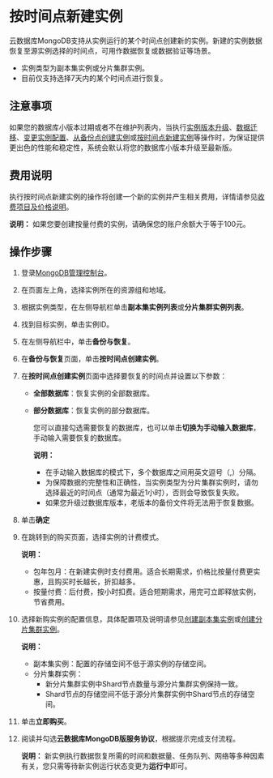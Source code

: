 # 按时间点新建实例

云数据库MongoDB支持从实例运行的某个时间点创建新的实例。新建的实例数据恢复至源实例选择的时间点，可用作数据恢复或数据验证等场景。

-   实例类型为副本集实例或分片集群实例。
-   目前仅支持选择7天内的某个时间点进行恢复。

## 注意事项

如果您的数据库小版本过期或者不在维护列表内，当执行[实例版本升级](/cn.zh-CN/用户指南/实例管理/数据库升级/升级数据库版本.md)、[数据迁移](/cn.zh-CN/用户指南/数据迁移和同步/MongoDB数据迁移和同步方案概览.md)、[变更实例配置](/cn.zh-CN/用户指南/实例管理/变更实例配置/变更配置方案概览.md)、[从备份点创建实例](/cn.zh-CN/用户指南/数据恢复/从备份点创建实例.md)或[按时间点新建实例](/cn.zh-CN/用户指南/数据恢复/按时间点新建实例.md)等操作时，为保证提供更出色的性能和稳定性，系统会默认将您的数据库小版本升级至最新版。

## 费用说明

执行按时间点新建实例的操作将创建一个新的实例并产生相关费用，详情请参见[收费项目及价格说明](/cn.zh-CN/产品定价/收费项目及价格说明.md)。

**说明：** 如果您要创建按量付费的实例，请确保您的账户余额大于等于100元。

## 操作步骤

1.  登录[MongoDB管理控制台](https://mongodb.console.aliyun.com/)。

2.  在页面左上角，选择实例所在的资源组和地域。

3.  根据实例类型，在左侧导航栏单击**副本集实例列表**或**分片集群实例列表**。

4.  找到目标实例，单击实例ID。

5.  在左侧导航栏中，单击**备份与恢复**。

6.  在**备份与恢复**页面，单击**按时间点创建实例**。

7.  在**按时间点创建实例**页面中选择要恢复的时间点并设置以下参数：

    -   **全部数据库**：恢复实例的全部数据库。
    -   **部分数据库**：恢复实例的部分数据库。

        您可以直接勾选需要恢复的数据库，也可以单击**切换为手动输入数据库**，手动输入需要恢复的数据库。

        **说明：**

        -   在手动输入数据库的模式下，多个数据库之间用英文逗号（,）分隔。
        -   为保障数据的完整性和正确性，当实例类型为分片集群实例时，请勿选择最近的时间点（通常为最近1小时），否则会导致恢复失败。
        -   如果您升级过数据库版本，老版本的备份文件将无法用于恢复数据。
8.  单击**确定**

9.  在跳转到的购买页面，选择实例的计费模式。

    **说明：**

    -   包年包月：在新建实例时支付费用。适合长期需求，价格比按量付费更实惠，且购买时长越长，折扣越多。
    -   按量付费：后付费，按小时扣费。适合短期需求，用完可立即释放实例，节省费用。
10. 选择新购实例的配置信息，具体配置项及说明请参见[创建副本集实例](/cn.zh-CN/快速入门/创建实例/创建副本集实例.md)或[创建分片集群实例](/cn.zh-CN/快速入门/创建实例/创建分片集群实例.md)。

    **说明：**

    -   副本集实例：配置的存储空间不低于源实例的存储空间。
    -   分片集群实例：
        -   新分片集群实例中Shard节点数量与源分片集群实例保持一致。
        -   Shard节点的存储空间不低于源分片集群实例中Shard节点的存储空间。
11. 单击**立即购买**。

12. 阅读并勾选**云数据库MongoDB版服务协议**，根据提示完成支付流程。

    **说明：** 新实例执行数据恢复所需的时间和数据量、任务队列、网络等多种因素有关，您只需等待新实例运行状态变更为**运行中**即可。


